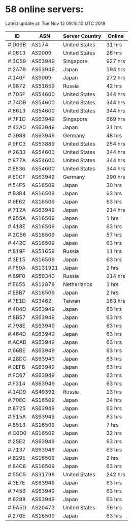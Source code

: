 # 58 online servers:

Latest update at: Tue Nov 12 09:10:10 UTC 2019

| ID | ASN | Server Country | Online |
| -- | --- | -------------- | ------ |
| #.D09B | AS174 | United States | 31 hrs |
| #.0613 | AS9009 | United States | 26 hrs |
| #.3C59 | AS63949 | Singapore | 927 hrs |
| #.2A79 | AS63949 | Japan | 194 hrs |
| #.140F | AS9009 | Japan | 272 hrs |
| #.9872 | AS51659 | Russia | 42 hrs |
| #.705F | AS54600 | United States | 344 hrs |
| #.74DB | AS54600 | United States | 344 hrs |
| #.8613 | AS54600 | United States | 344 hrs |
| #.7F1D | AS63949 | Singapore | 669 hrs |
| #.42A0 | AS63949 | Japan | 31 hrs |
| #.3988 | AS63949 | Germany | 48 hrs |
| #.9FC3 | AS53889 | United States | 254 hrs |
| #.2633 | AS54600 | United States | 344 hrs |
| #.877A | AS54600 | United States | 344 hrs |
| #.E836 | AS54600 | United States | 344 hrs |
| #.E0CF | AS63949 | Germany | 290 hrs |
| #.54F5 | AS16509 | Japan | 30 hrs |
| #.B3B4 | AS16509 | Japan | 63 hrs |
| #.6E62 | AS16509 | Japan | 63 hrs |
| #.712A | AS63949 | Japan | 214 hrs |
| #.955A | AS16509 | Japan | 1 hrs |
| #.418E | AS16509 | Japan | 63 hrs |
| #.2CB6 | AS16509 | Japan | 57 hrs |
| #.442C | AS16509 | Japan | 63 hrs |
| #.819F | AS51659 | Russia | 11 hrs |
| #.3E15 | AS16509 | Japan | 63 hrs |
| #.F50A | AS131921 | Japan | 2 hrs |
| #.89F0 | AS50340 | Russia | 214 hrs |
| #.E655 | AS12876 | Netherlands | 1 hrs |
| #.EBB7 | AS16509 | Japan | 2 hrs |
| #.7E1D | AS3462 | Taiwan | 163 hrs |
| #.404D | AS63949 | Japan | 63 hrs |
| #.8B57 | AS63949 | Japan | 63 hrs |
| #.798E | AS63949 | Japan | 63 hrs |
| #.464D | AS63949 | Japan | 63 hrs |
| #.ACAB | AS63949 | Japan | 63 hrs |
| #.66BE | AS63949 | Japan | 63 hrs |
| #.28DC | AS63949 | Japan | 63 hrs |
| #.0EFB | AS63949 | Japan | 63 hrs |
| #.FC67 | AS63949 | Japan | 63 hrs |
| #.F314 | AS63949 | Japan | 63 hrs |
| #.14D9 | AS49392 | Russia | 13 hrs |
| #.70EC | AS16509 | Japan | 34 hrs |
| #.8725 | AS63949 | Japan | 63 hrs |
| #.515A | AS63949 | Japan | 63 hrs |
| #.8513 | AS16509 | Japan | 7 hrs |
| #.C0D0 | AS16509 | Japan | 32 hrs |
| #.25E2 | AS63949 | Japan | 63 hrs |
| #.7137 | AS63949 | Japan | 63 hrs |
| #.B29E | AS16509 | Japan | 2 hrs |
| #.84C6 | AS16509 | Japan | 63 hrs |
| #.55C5 | AS31798 | United States | 242 hrs |
| #.3E7E | AS63949 | Japan | 63 hrs |
| #.7456 | AS63949 | Japan | 63 hrs |
| #.6288 | AS63949 | Japan | 63 hrs |
| #.6A5D | AS20473 | United States | 56 hrs |
| #.270E | AS16509 | Japan | 63 hrs |

